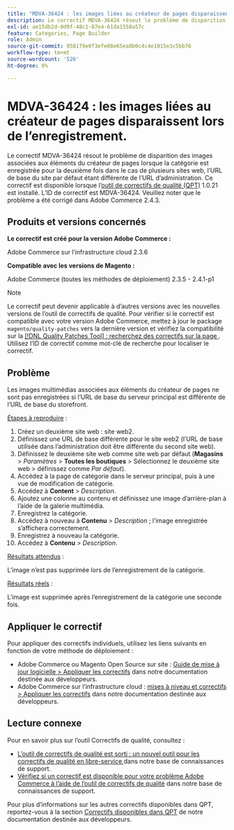 ```yaml
---
title: "MDVA-36424 : les images liées au créateur de pages disparaissent lors de l’enregistrement"
description: Le correctif MDVA-36424 résout le problème de disparition des images associées aux éléments du créateur de pages lorsque la catégorie est enregistrée pour la deuxième fois dans le cas de plusieurs sites web, l’URL de base du site par défaut étant différente de l’URL d’administration. Ce correctif est disponible lorsque l’[outil de correctifs de qualité (QPT)](/help/announcements/adobe-commerce-announcements/magento-quality-patches-released-new-tool-to-self-serve-quality-patches.md) 1.0.21 est installé. L’ID de correctif est MDVA-36424. Veuillez noter que le problème a été corrigé dans Adobe Commerce 2.4.3.
exl-id: ae15db2d-0d9f-48c1-87e4-61da1558a57c
feature: Categories, Page Builder
role: Admin
source-git-commit: 958179e0f3efe08e65ea8b0c4c4e1015e3c5bb76
workflow-type: tm+mt
source-wordcount: '526'
ht-degree: 0%

---
```


# MDVA-36424 : les images liées au créateur de pages disparaissent lors de l’enregistrement.

Le correctif MDVA-36424 résout le problème de disparition des images associées aux éléments du créateur de pages lorsque la catégorie est enregistrée pour la deuxième fois dans le cas de plusieurs sites web, l’URL de base du site par défaut étant différente de l’URL d’administration. Ce correctif est disponible lorsque l’[outil de correctifs de qualité (QPT)](/help/announcements/adobe-commerce-announcements/magento-quality-patches-released-new-tool-to-self-serve-quality-patches.md) 1.0.21 est installé. L’ID de correctif est MDVA-36424. Veuillez noter que le problème a été corrigé dans Adobe Commerce 2.4.3.

## Produits et versions concernés

**Le correctif est créé pour la version Adobe Commerce :**

Adobe Commerce sur l’infrastructure cloud 2.3.6

**Compatible avec les versions de Magento :**

Adobe Commerce (toutes les méthodes de déploiement) 2.3.5 - 2.4.1-p1

>[!NOTE]
>
>Le correctif peut devenir applicable à d’autres versions avec les nouvelles versions de l’outil de correctifs de qualité. Pour vérifier si le correctif est compatible avec votre version Adobe Commerce, mettez à jour le package `magento/quality-patches` vers la dernière version et vérifiez la compatibilité sur la [[!DNL Quality Patches Tool] : recherchez des correctifs sur la page ](https://devdocs.magento.com/quality-patches/tool.html#patch-grid). Utilisez l’ID de correctif comme mot-clé de recherche pour localiser le correctif.

## Problème

Les images multimédias associées aux éléments du créateur de pages ne sont pas enregistrées si l’URL de base du serveur principal est différente de l’URL de base du storefront.

<u>Étapes à reproduire</u> :

1. Créez un deuxième site web : site web2.
1. Définissez une URL de base différente pour le site web2 (l’URL de base utilisée dans l’administration doit être différente du second site web).
1. Définissez le deuxième site web comme site web par défaut (**Magasins** > *Paramètres* > **Toutes les boutiques** > Sélectionnez le deuxième site web > définissez comme *Par défaut*).
1. Accédez à la page de catégorie dans le serveur principal, puis à une vue de modification de catégorie.
1. Accédez à **Content** > *Description*.
1. Ajoutez une colonne au contenu et définissez une image d’arrière-plan à l’aide de la galerie multimédia.
1. Enregistrez la catégorie.
1. Accédez à nouveau à **Contenu** > *Description* ; l’image enregistrée s’affichera correctement.
1. Enregistrez à nouveau la catégorie.
1. Accédez à **Contenu** > *Description*.

<u>Résultats attendus</u> :

L’image n’est pas supprimée lors de l’enregistrement de la catégorie.

<u>Résultats réels</u> :

L’image est supprimée après l’enregistrement de la catégorie une seconde fois.

## Appliquer le correctif

Pour appliquer des correctifs individuels, utilisez les liens suivants en fonction de votre méthode de déploiement :

* Adobe Commerce ou Magento Open Source sur site : [Guide de mise à jour logicielle > Appliquer les correctifs](https://devdocs.magento.com/guides/v2.4/comp-mgr/patching/mqp.html) dans notre documentation destinée aux développeurs.
* Adobe Commerce sur l’infrastructure cloud : [mises à niveau et correctifs > Appliquer les correctifs](https://devdocs.magento.com/cloud/project/project-patch.html) dans notre documentation destinée aux développeurs.

## Lecture connexe

Pour en savoir plus sur l’outil Correctifs de qualité, consultez :

* [ L’outil de correctifs de qualité est sorti : un nouvel outil pour les correctifs de qualité en libre-service ](/help/announcements/adobe-commerce-announcements/magento-quality-patches-released-new-tool-to-self-serve-quality-patches.md) dans notre base de connaissances de support.
* [Vérifiez si un correctif est disponible pour votre problème Adobe Commerce à l’aide de l’outil de correctifs de qualité](/help/support-tools/patches-available-in-qpt-tool/check-patch-for-magento-issue-with-magento-quality-patches.md) dans notre base de connaissances de support.

Pour plus d’informations sur les autres correctifs disponibles dans QPT, reportez-vous à la section [Correctifs disponibles dans QPT](https://devdocs.magento.com/quality-patches/tool.html#patch-grid) de notre documentation destinée aux développeurs.
